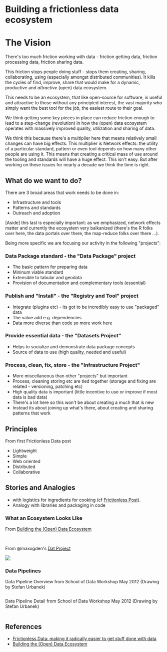 # Building a frictionless data ecosystem

# The Vision

There's too much friction working with data - friction getting data, friction processing data, friction sharing data.

This friction stops people doing stuff - stops them creating, sharing, collaborating, using (especially amongst distributed communities). It kills the cycles of find, improve, share that would make for a dynamic, productive and *attractive* (open) data ecosystem.

This needs to be an ecosystem, that like open-source for software, is useful and attractive to those without any principled interest, the vast majority who simply want the best tool for the job, the easiest route to their goal.

We think getting some key pieces in place can reduce friction enough to lead to a step-change (revolution) in how the (open) data ecosystem operates with massively improved quality, utilization and sharing of data.

We think this because there's a multiplier here that means relatively small changes can have big effects. This multiplier is Network effects: the utility of a particular standard, pattern or even tool depends on how many other people are using it. This means that creating a critical mass of use around the tooling and standards will have a huge effect. This isn't easy. But after working on these issues for nearly a decade we think the time is right.

## What do we want to do?

There are 3 broad areas that work needs to be done in:

- Infrastructure and tools
- Patterns and standards
- Outreach and adoption

[Aside] this last is especially important: as we emphasized, network effects matter and currently the ecosystem very balkanized (there's the R folks over here, the data portals over there, the map-reduce folks over there ...).

Being more specific we are focusing our activity in the following "projects":

### Data Package standard - the "Data Package" project

- The basic pattern for preparing data
- Mininum viable standard
- Extensible to tabular and geodata
- Provision of documentation and complementary tools (essential)

### Publish and "Install" - the "Registry and Tool" project

- Integrate (plugins etc) - its got to be incredibly easy to use "packaged" data
- The value add e.g. dependencies
- Data more diverse than code so more work here

### Provide essential data - the "Datasets Project"

- Helps to socialize and demonstrate data package concepts
- Source of data to use (high quality, needed and useful)

### Process, clean, fix, store - the "Infrastructure Project"

- More miscellaneous than other "projects" but important
- Process, cleaning storing etc are tied together (storage and fixing are related - versioning, patching etc)
- High quality data is important (little incentive to use or improve if most data is bad data)
- There's a lot here so this won't be about creating a much that is new
- Instead its about joining up what's there, about creating and sharing patterns that work

## Principles

From first Frictionless Data post

* Lightweight
* Simple
* Web oriented
* Distributed
* Collaborative

## Stories and Analogies

* with logistics for ingredients for cooking (cf [Frictionless Post][friction]).
* Analogy with libraries and packaging in code

### What an Ecosystem Looks Like

From [Building the (Open) Data Ecosystem][ecosystem]

<img src="http://farm6.staticflickr.com/5149/5564991102_fcf972d056_z.jpg" alt="" style="max-width: 48%; max-height: 400px;" />

<img src="http://farm6.static.flickr.com/5296/5564414863_bafa3e82b7.jpg" alt="" style="max-width: 48%; max-height: 400px;" />

From @maxogden's [Dat Project][dat]

[dat]: https://github.com/maxogden/dat

<img src="https://github.com/maxogden/dat/raw/master/img/dat-diagram.png" />

### Data Pipelines

Data Pipeline Overview from School of Data Workshop May 2012 (Drawing by Stefan Urbanek)

<img src="http://farm8.staticflickr.com/7073/7177017539_f8bfce4075_c.jpg" alt="" />

Data Pipeline Detail from School of Data Workshop May 2012 (Drawing by Stefan Urbanek)

<img src="http://farm8.staticflickr.com/7235/7176971829_753699235a_b.jpg" alt="" />

## References

* [Frictionless Data: making it radically easier to get stuff done with data][friction]
* [Building the (Open) Data Ecosystem][ecosystem]

[friction]: http://blog.okfn.org/2013/04/24/frictionless-data-making-it-radically-easier-to-get-stuff-done-with-data/
[ecosystem]: http://blog.okfn.org/2011/03/31/building-the-open-data-ecosystem/

